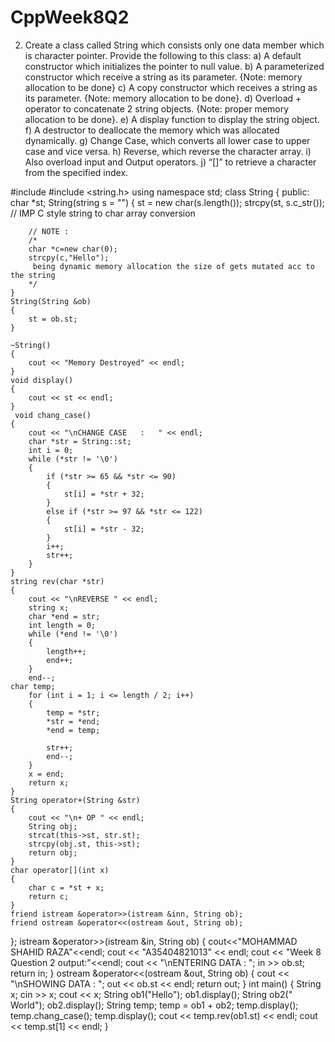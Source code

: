 # CppWeek8Q2
2. Create a class called String which consists only one data member which is character pointer. Provide the following to this class:
a) A default constructor which initializes the pointer to null value.
b) A parameterized constructor which receive a string as its parameter. {Note: memory allocation to be done}
c) A copy constructor which receives a string as its parameter. {Note: memory allocation to be done}.
d) Overload + operator to concatenate 2 string objects. {Note: proper memory allocation to be done}.
e) A display function to display the string object.
f) A destructor to deallocate the memory which was allocated dynamically.
g) Change Case, which converts all lower case to upper case and vice versa.
h) Reverse, which reverse the character array.
i) Also overload input and Output operators.
j) “[]” to retrieve a character from the specified index.


#include <iostream>
#include <string.h>
using namespace std;
class String
{
public:
    char *st;
    String(string s = "")
    {
        st = new char(s.length());
        strcpy(st, s.c_str()); // IMP C style string to char array conversion

        // NOTE :
        /*
        char *c=new char(0);
        strcpy(c,"Hello");
         being dynamic memory allocation the size of gets mutated acc to the string
        */
    }
    String(String &ob)
    {
        st = ob.st;
    }

    ~String()
    {
        cout << "Memory Destroyed" << endl;
    }
    void display()
    {
        cout << st << endl;
    }
     void chang_case()
    {
        cout << "\nCHANGE CASE   :   " << endl;
        char *str = String::st;
        int i = 0;
        while (*str != '\0')
        {
            if (*str >= 65 && *str <= 90)
            {
                st[i] = *str + 32;
            }
            else if (*str >= 97 && *str <= 122)
            {
                st[i] = *str - 32;
            }
            i++;
            str++;
        }
    }
    string rev(char *str)
    {
        cout << "\nREVERSE " << endl;
        string x;
        char *end = str;
        int length = 0;
        while (*end != '\0')
        {
            length++;
            end++;
        }
        end--;
	char temp;
        for (int i = 1; i <= length / 2; i++)
        {
            temp = *str;
            *str = *end;
            *end = temp;

            str++;
            end--;
        }
        x = end;
        return x;
    }
    String operator+(String &str)
    {
        cout << "\n+ OP " << endl;
        String obj;
        strcat(this->st, str.st);
        strcpy(obj.st, this->st);
        return obj;
    }
    char operator[](int x)
    {
        char c = *st + x;
        return c;
    }
    friend istream &operator>>(istream &inn, String ob);
    friend ostream &operator<<(ostream &out, String ob);
};
istream &operator>>(istream &in, String ob)
{
	cout<<"MOHAMMAD SHAHID RAZA"<<endl;
        cout << "A35404821013" << endl;
		cout << "Week 8 Question 2 output:"<<endl;
    cout << "\nENTERING DATA : ";
    in >> ob.st;
    return in;
}
ostream &operator<<(ostream &out, String ob)
{
    cout << "\nSHOWING DATA : ";
    out << ob.st << endl;
    return out;
}
int main()
{
    String x;
    cin >> x;
    cout << x;
    String ob1("Hello");
    ob1.display();
    String ob2(" World");
    ob2.display();
    String temp;
    temp = ob1 + ob2;
    temp.display();
    temp.chang_case();
    temp.display();
    cout << temp.rev(ob1.st) << endl;
    cout << temp.st[1] << endl;
}
